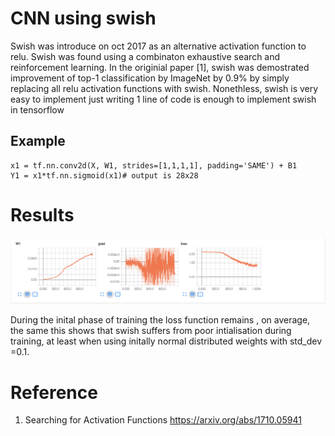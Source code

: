 # CNN using swish 

Swish was introduce on oct 2017 as an alternative
activation function to relu. Swish was found using a combinaton exhaustive 
search and reinforcement learning. In the originial paper [1], swish was 
demostrated improvement of top-1 classification by ImageNet by 0.9% by simply
replacing all relu activation functions with swish. Nonethless, swish is 
very easy to implement just writing 1 line of code is enough to implement swish 
in tensorflow

## Example

```
x1 = tf.nn.conv2d(X, W1, strides=[1,1,1,1], padding='SAME') + B1
Y1 = x1*tf.nn.sigmoid(x1)# output is 28x28
```

# Results 

![alt text](https://github.com/Neoanarika/CNN-using-Swish/blob/master/media/loss_swish.png)

During the inital phase of training the loss function remains , on average, the same this shows that swish suffers from poor intialisation during training, at least when using initally normal distributed weights with std_dev =0.1. 

# Reference 
1. Searching for Activation Functions https://arxiv.org/abs/1710.05941
